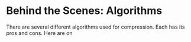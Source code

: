 # Behind the Scenes: Algorithms

<aside class="notes">
There are several different algorithms used for compression. Each has its pros
and cons.
Here are on
</aside>

